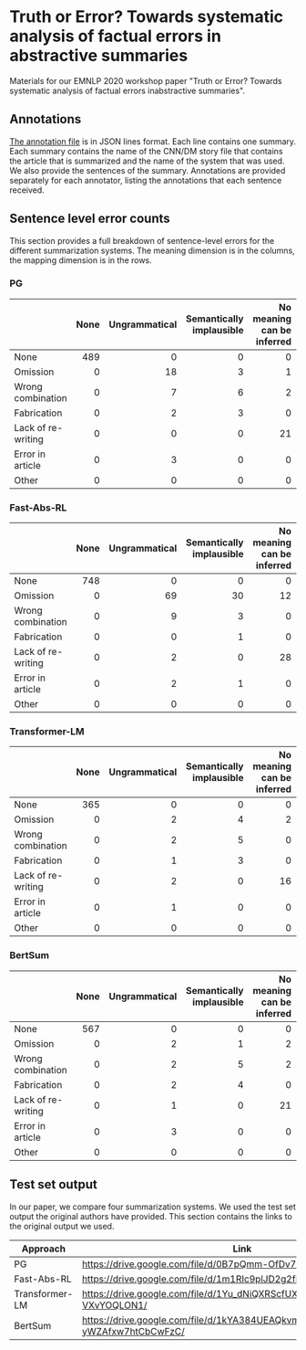 # Truth or Error? Towards systematic analysis of factual errors in abstractive summaries
Materials for our EMNLP 2020 workshop paper "Truth or Error? Towards systematic analysis of factual errors inabstractive summaries".

## Annotations
[The annotation file](all_annotations.jsonl) is in JSON lines format. Each line contains one summary. Each summary contains the name of the CNN/DM story file that contains the article that is summarized and the name of the system that was used. We also provide the sentences of the summary. Annotations are provided separately for each annotator, listing the annotations that each sentence received. 

## Sentence level error counts
This section provides a full breakdown of sentence-level errors for the different summarization systems. The meaning dimension is in the columns, the mapping dimension is in the rows.

### PG
|              |   None |   Ungrammatical |   Semantically implausible |   No meaning can be inferred |   Meaning changed, not entailed |   Meaning changed, contradiction |   Pragmatic meaning changed |
|:-------------------|-------:|----------------:|---------------------------:|-----------------------------:|--------------------------------:|---------------------------------:|----------------------------:|
| None               |    489 |               0 |                          0 |                            0 |                               0 |                                0 |                           0 |
| Omission           |      0 |              18 |                          3 |                            1 |                               0 |                                6 |                           1 |
| Wrong combination  |      0 |               7 |                          6 |                            2 |                               0 |                               13 |                           0 |
| Fabrication        |      0 |               2 |                          3 |                            0 |                               0 |                                1 |                           0 |
| Lack of re-writing |      0 |               0 |                          0 |                           21 |                               0 |                                5 |                           0 |
| Error in article   |      0 |               3 |                          0 |                            0 |                               0 |                                0 |                           0 |
| Other              |      0 |               0 |                          0 |                            0 |                               0 |                                0 |                           0 |

### Fast-Abs-RL
|              |   None |   Ungrammatical |   Semantically implausible |   No meaning can be inferred |   Meaning changed, not entailed |   Meaning changed, contradiction |   Pragmatic meaning changed |
|:-------------------|-------:|----------------:|---------------------------:|-----------------------------:|--------------------------------:|---------------------------------:|----------------------------:|
| None               |    748 |               0 |                          0 |                            0 |                               0 |                                0 |                           0 |
| Omission           |      0 |              69 |                         30 |                           12 |                               2 |                               45 |                          10 |
| Wrong combination  |      0 |               9 |                          3 |                            0 |                               2 |                                7 |                           0 |
| Fabrication        |      0 |               0 |                          1 |                            0 |                               2 |                                4 |                           0 |
| Lack of re-writing |      0 |               2 |                          0 |                           28 |                               0 |                                8 |                           0 |
| Error in article   |      0 |               2 |                          1 |                            0 |                               0 |                                0 |                           0 |
| Other              |      0 |               0 |                          0 |                            0 |                               0 |                                1 |                           0 |
### Transformer-LM
|              |   None |   Ungrammatical |   Semantically implausible |   No meaning can be inferred |   Meaning changed, not entailed |   Meaning changed, contradiction |   Pragmatic meaning changed |
|:-------------------|-------:|----------------:|---------------------------:|-----------------------------:|--------------------------------:|---------------------------------:|----------------------------:|
| None               |    365 |               0 |                          0 |                            0 |                               0 |                                0 |                           0 |
| Omission           |      0 |               2 |                          4 |                            2 |                               2 |                                1 |                           0 |
| Wrong combination  |      0 |               2 |                          5 |                            0 |                               7 |                               21 |                           0 |
| Fabrication        |      0 |               1 |                          3 |                            0 |                               7 |                                8 |                           0 |
| Lack of re-writing |      0 |               2 |                          0 |                           16 |                               0 |                                5 |                           0 |
| Error in article   |      0 |               1 |                          0 |                            0 |                               0 |                                0 |                           0 |
| Other              |      0 |               0 |                          0 |                            0 |                               0 |                                0 |                           0 |
### BertSum
|              |   None |   Ungrammatical |   Semantically implausible |   No meaning can be inferred |   Meaning changed, not entailed |   Meaning changed, contradiction |   Pragmatic meaning changed |
|:-------------------|-------:|----------------:|---------------------------:|-----------------------------:|--------------------------------:|---------------------------------:|----------------------------:|
| None               |    567 |               0 |                          0 |                            0 |                               0 |                                0 |                           0 |
| Omission           |      0 |               2 |                          1 |                            2 |                               0 |                                6 |                           2 |
| Wrong combination  |      0 |               2 |                          5 |                            2 |                               2 |                               19 |                           0 |
| Fabrication        |      0 |               2 |                          4 |                            0 |                               9 |                                6 |                           0 |
| Lack of re-writing |      0 |               1 |                          0 |                           21 |                               1 |                                8 |                           0 |
| Error in article   |      0 |               3 |                          0 |                            0 |                               0 |                                0 |                           0 |
| Other              |      0 |               0 |                          0 |                            0 |                               0 |                                0 |                           0 |

## Test set output
In our paper, we compare four summarization systems. We used the test set output the original authors have provided. This section contains the links to the original output we used.

| Approach       | Link                                                               |
|----------------|--------------------------------------------------------------------|
| PG             | https://drive.google.com/file/d/0B7pQmm-OfDv7MEtMVU5sOHc5LTg/      |
| Fast-Abs-RL    | https://drive.google.com/file/d/1m1RIc9plJD2g2fhXUvwHLRtAhTVgYFKS/ |
| Transformer-LM | https://drive.google.com/file/d/1Yu_dNiQXRScfUXVMokDXM-VXvYOQLON1/ |
| BertSum        | https://drive.google.com/file/d/1kYA384UEAQkvmZ-yWZAfxw7htCbCwFzC/ |
